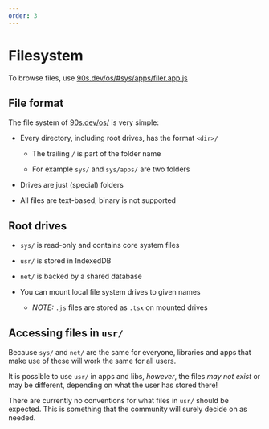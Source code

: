 ```yaml
---
order: 3
---
```


# Filesystem

To browse files, use [90s.dev/os/#sys/apps/filer.app.js](/os/#sys/apps/filer.app.js)


## File format

The file system of [90s.dev/os/](/os/) is very simple:

* Every directory, including root drives, has the format `<dir>/`

  * The trailing `/` is part of the folder name

  * For example `sys/` and `sys/apps/` are two folders

* Drives are just (special) folders

* All files are text-based, binary is not supported


## Root drives

* `sys/` is read-only and contains core system files

* `usr/` is stored in IndexedDB

* `net/` is backed by a shared database

* You can mount local file system drives to given names

  * *NOTE:* `.js` files are stored as `.tsx` on mounted drives


## Accessing files in `usr/`

Because `sys/` and `net/` are the same for everyone,
libraries and apps that make use of these will work
the same for all users.

It is possible to use `usr/` in apps and libs, *however*,
the files *may not exist* or may be different, depending
on what the user has stored there!

There are currently no conventions for what files in
`usr/` should be expected. This is something that
the community will surely decide on as needed.
